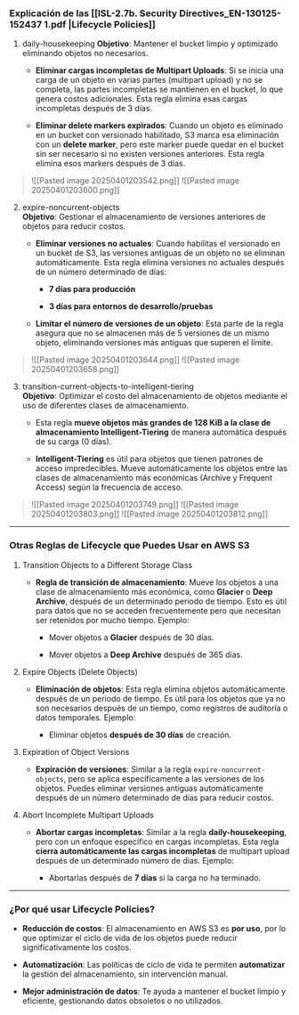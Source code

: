 ###  Explicación de las [[ISL-2.7b. Security Directives_EN-130125-152437 1.pdf |Lifecycle Policies]]

1. daily-housekeeping
    **Objetivo**: Mantener el bucket limpio y optimizado eliminando objetos no necesarios.
    
    - **Eliminar cargas incompletas de Multipart Uploads**: Si se inicia una carga de un objeto en varias partes (multipart upload) y no se completa, las partes incompletas se mantienen en el bucket, lo que genera costos adicionales. Esta regla elimina esas cargas incompletas después de 3 días.
        
    - **Eliminar delete markers expirados**: Cuando un objeto es eliminado en un bucket con versionado habilitado, S3 marca esa eliminación con un **delete marker**, pero este marker puede quedar en el bucket sin ser necesario si no existen versiones anteriores. Esta regla elimina esos markers después de 3 días.
        
>![[Pasted image 20250401203542.png]]
>![[Pasted image 20250401203600.png]]
>
        
2. expire-noncurrent-objects  
    **Objetivo**: Gestionar el almacenamiento de versiones anteriores de objetos para reducir costos.
    
    - **Eliminar versiones no actuales**: Cuando habilitas el versionado en un bucket de S3, las versiones antiguas de un objeto no se eliminan automáticamente. Esta regla elimina versiones no actuales después de un número determinado de días:
        
        - **7 días para producción**
            
        - **3 días para entornos de desarrollo/pruebas**
            
    - **Limitar el número de versiones de un objeto**: Esta parte de la regla asegura que no se almacenen más de 5 versiones de un mismo objeto, eliminando versiones más antiguas que superen el límite.
        
>![[Pasted image 20250401203644.png]]
>![[Pasted image 20250401203658.png]]
>
        
3. transition-current-objects-to-intelligent-tiering  
    **Objetivo**: Optimizar el costo del almacenamiento de objetos mediante el uso de diferentes clases de almacenamiento.
    
    - Esta regla **mueve objetos más grandes de 128 KiB a la clase de almacenamiento Intelligent-Tiering** de manera automática después de su carga (0 días).
        
    - **Intelligent-Tiering** es útil para objetos que tienen patrones de acceso impredecibles. Mueve automáticamente los objetos entre las clases de almacenamiento más económicas (Archive y Frequent Access) según la frecuencia de acceso.
        
>![[Pasted image 20250401203749.png]]
>![[Pasted image 20250401203803.png]]
>![[Pasted image 20250401203812.png]]
>
---

### Otras Reglas de Lifecycle que Puedes Usar en AWS S3

1. Transition Objects to a Different Storage Class
    
    - **Regla de transición de almacenamiento**: Mueve los objetos a una clase de almacenamiento más económica, como **Glacier** o **Deep Archive**, después de un determinado período de tiempo. Esto es útil para datos que no se acceden frecuentemente pero que necesitan ser retenidos por mucho tiempo. Ejemplo:
        
        - Mover objetos a **Glacier** después de 30 días.
            
        - Mover objetos a **Deep Archive** después de 365 días.
            
2. Expire Objects (Delete Objects)
    
    - **Eliminación de objetos**: Esta regla elimina objetos automáticamente después de un período de tiempo. Es útil para los objetos que ya no son necesarios después de un tiempo, como registros de auditoría o datos temporales. Ejemplo:
        
        - Eliminar objetos **después de 30 días** de creación.
            
3. Expiration of Object Versions
    
    - **Expiración de versiones**: Similar a la regla `expire-noncurrent-objects`, pero se aplica específicamente a las versiones de los objetos. Puedes eliminar versiones antiguas automáticamente después de un número determinado de días para reducir costos.
        
4. Abort Incomplete Multipart Uploads
    
    - **Abortar cargas incompletas**: Similar a la regla **daily-housekeeping**, pero con un enfoque específico en cargas incompletas. Esta regla **cierra automáticamente las cargas incompletas** de multipart upload después de un determinado número de días. Ejemplo:
        
        - Abortarlas después de **7 días** si la carga no ha terminado.
            

---
### ¿Por qué usar Lifecycle Policies?

- **Reducción de costos**: El almacenamiento en AWS S3 es **por uso**, por lo que optimizar el ciclo de vida de los objetos puede reducir significativamente los costos.
    
- **Automatización**: Las políticas de ciclo de vida te permiten **automatizar** la gestión del almacenamiento, sin intervención manual.
    
- **Mejor administración de datos**: Te ayuda a mantener el bucket limpio y eficiente, gestionando datos obsoletos o no utilizados.
    